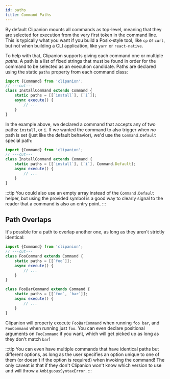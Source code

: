 ```yaml
---
id: paths
title: Command Paths
---
```


By default Clipanion mounts all commands as top-level, meaning that they are selected for execution from the very first token in the command line. This is typically what you want if you build a Posix-style tool, like `cp` or `curl`, but not when building a CLI application, like `yarn` or `react-native`.

To help with that, Clipanion supports giving each command one or multiple *paths*. A path is a list of fixed strings that must be found in order for the command to be selected as an execution candidate. Paths are declared using the static `paths` property from each command class:

```ts twoslash
import {Command} from 'clipanion';
// ---cut---
class InstallCommand extends Command {
    static paths = [[`install`], [`i`]];
    async execute() {
        // ...
    }
}
```

In the example above, we declared a command that accepts any of two paths: `install`, or `i`. If we wanted the command to also trigger when *no* path is set (just like the default behavior), we'd use the `Command.Default` special path:

```ts
import {Command} from 'clipanion';
// ---cut---
class InstallCommand extends Command {
    static paths = [[`install`], [`i`], Command.Default];
    async execute() {
        // ...
    }
}
```

:::tip
You could also use an empty array instead of the `Command.Default` helper, but using the provided symbol is a good way to clearly signal to the reader that a command is also an entry point.
:::

## Path Overlaps

It's possible for a path to overlap another one, as long as they aren't strictly identical:

```ts
import {Command} from 'clipanion';
// ---cut---
class FooCommand extends Command {
    static paths = [[`foo`]];
    async execute() {
        // ...
    }
}

class FooBarCommand extends Command {
    static paths = [[`foo`, `bar`]];
    async execute() {
        // ...
    }
}
```

Clipanion will property execute `FooBarCommand` when running `foo bar`, and `FooCommand` when running just `foo`. You can even declare positional arguments on `FooCommand` if you want, which will get picked up as long as they don't match `bar`!

:::tip
You can even have multiple commands that have identical paths but different options, as long as the user specifies an option unique to one of them (or doesn't if the option is required) when invoking the command! The only caveat is that if they don't Clipanion won't know which version to use and will throw a `AmbiguousSyntaxError`.
:::

